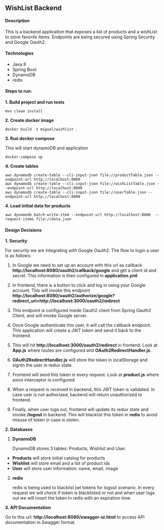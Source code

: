 ## WishList Backend

#### Description

This is a backend application that exposes a list of products and a wishList to store favorite items.
Endpoints are being secured using Spring Security and Google Oauth2.

#### Technologies

- Java 8
- Spring Boot
- DynamoDB
- redis

#### Steps to run:

**1. Build project and run tests**

```
mvn clean install
```

**2. Create docker image**
```
docker build -t miguel/wishlist .
```


**3. Run docker compose**

This will start dynamoDB and application
```
docker-compose up
```

**4. Create tables**

```
aws dynamodb create-table --cli-input-json file://productTable.json --endpoint-url http://localhost:8000
aws dynamodb create-table --cli-input-json file://wishListTable.json --endpoint-url http://localhost:8000
aws dynamodb create-table --cli-input-json file://userTable.json --endpoint-url http://localhost:8000
```

**4. Load initial data for products**
```
aws dynamodb batch-write-item --endpoint-url http://localhost:8000  --request-items file://data.json
```


#### Design Decisions

**1. Security**

For security we are integrating with Google Oauth2. The flow to login a user is as follows:

1. In Google we need to set up an account with this url as callback **http://localhost:8080/oauth2/callback/google**
and get a client id and secret. This information is then configured in **application.yml**

2. In frontend, there is a button to click and log in using your Google account. This will invoke this
endpoint **http://localhost:8080/oauth2/authorize/google?redirect_uri=http://localhost:3000/oauth2/redirect** 
 
3. This endpoint is configured inside Oauth2 client from Spring Oauth2 Client, and will invoke Google server.

4. Once Google authenticate this user, it will call the callback endpoint. This application will create
a JWT token and send it back to the frontend.

5. This will hit **http://localhost:3000/oauth2/redirect** in frontend. Look at **App.js** where routes
are configured and **OAuth2RedirectHandler.js**.

6. **OAuth2RedirectHandler.js** will store the token in localStorage and signIn the user in redux state.

7. Frontend will send this token in every request. Look at **product.js** where axios interceptor is configured. 

8. When a request is received in backend, this JWT token is validated. In case user is not authorized, backend
will return unauthorized to frontend.

9. Finally, when user logs out, frontend will update its redux state and invoke **/logout** in backend. 
This will blacklist this token in **redis** to avoid misuse of token in case is stolen.

**2. Databases**

1. **DynamoDB**

    DynamoDB stores 3 tables: Products, Wishlist and User. 

- **Products** will store initial catalog for products
- **Wishlist** will store email and a list of product ids
- **User** will store user information: name, email, image

2. **redis**

    redis is being used to blacklist jwt tokens for logout scenario. In every request we will check if token
    is blacklisted or not and when user logs out we will insert the token in redis with an expiration time.

**3. API Documentation**

Go to this url: **http://localhost:8080/swagger-ui.html** to access API documentation in Swagger format.
